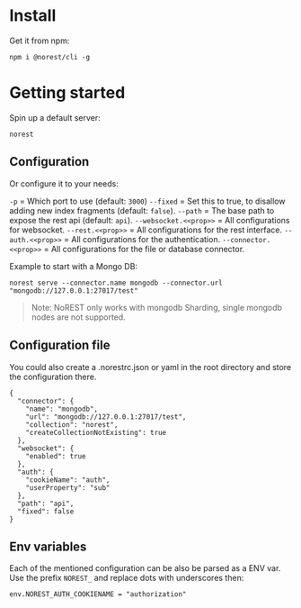 # Install

Get it from npm:

```
npm i @norest/cli -g
```

# Getting started

Spin up a default server:

```
norest
```

## Configuration
Or configure it to your needs:

`-p`      = Which port to use (default: `3000`)
`--fixed` = Set this to true, to disallow adding new index fragments (default: `false`).
`--path`  = The base path to expose the rest api (default: `api`).
`--websocket.<<prop>>` = All configurations for websocket.
`--rest.<<prop>>`      = All configurations for the rest interface.
`--auth.<<prop>>`      = All configurations for the authentication.
`--connector.<<prop>>` = All configurations for the file or database connector.


Example to start with a Mongo DB:
```
norest serve --connector.name mongodb --connector.url "mongodb://127.0.0.1:27017/test"
```

> Note: NoREST only works with mongodb Sharding, single mongodb nodes are not supported.

## Configuration file
You could also create a .norestrc.json or yaml in the root directory and store the configuration there.
```
{
  "connector": {
    "name": "mongodb",
    "url": "mongodb://127.0.0.1:27017/test",
    "collection": "norest",
    "createCollectionNotExisting": true
  },
  "websocket": {
    "enabled": true
  },
  "auth": {
    "cookieName": "auth",
    "userProperty": "sub"    
  },
  "path": "api",
  "fixed": false
}

```

## Env variables
Each of the mentioned configuration can be also be parsed as a ENV var. Use the prefix `NOREST_` and replace dots with underscores then:

```
env.NOREST_AUTH_COOKIENAME = "authorization"
```